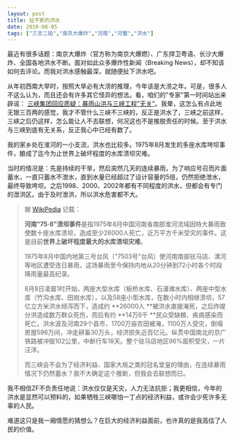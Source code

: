 ```yaml
---
layout: post
title: 扯不断的洪水
date: 2010-08-05
tags: ["三言二拍","南京大爆炸","河南","河蟹","洪水"]
---
```


最近有很多话题：南京大爆炸（官方称为南京大爆燃）、广东捍卫粤语、长沙大爆炸、全国各地洪水不断。面对如此众多爆炸性新闻（Breaking News），却不知该如何去评论。而我对洪水感触最深，就随便扯下洪水吧。

从年初西南大旱时，按照大旱必有大涝的推理，今年该是大涝之年。可是，很多人不这么认为，而且还会有许多其它怪异的想法。看，咱们的"专家"第一时间站出来辟谣： [三峡集团回应质疑：暴雨山洪与三峡工程"无关"](http://politics.people.com.cn/GB/1026/12310095.html)。我晕，这怎么有点此地无银三百两的感觉，我才不管什么三峡不三峡的，反正是洪水了，三峡之前这样，三峡之后仍这样，怎么能让人不去联想，何况这也不是推脱责任的时候。至于洪水与三峡到底有无关系，反正我心中已经有数了。

<!--more-->

我的家乡处在淮河的一小支流，洪水也比较多。1975年8月发生的多座水库垮坝事件，酿成了迄今为止世界上破坏程度的水库溃坝灾难。

当时的情况是：先是持续的干旱，然后突然几天的连续暴雨，为了响应号召而片面蓄水，一直只蓄水不泄水，直到水量已经超过了设计容量的5倍，仍然拒绝泄水，最终导致垮坝。之后1998、2000、2002年都有不同程度的洪水，但都会有专门的泄洪区。由于及时泄洪，所以洪水危害都不大。
> 据 [WikiPedia](http://zh.wikipedia.org/zh-cn/%E6%B2%B3%E5%8D%97%E2%80%9C75%C2%B78%E2%80%9D%E6%BA%83%E5%9D%9D%E4%BA%8B%E4%BB%B6) 记载：
>
> **河南"75·8"溃坝事件**是指1975年8月中国河南省南部淮河流域因特大暴雨致使数十座水库溃坝，造成至少26000人死亡，近万平方千米受灾的事件。这是目前**世界上破坏程度最大的水库溃坝灾难**。
>
> 1975年8月中国内地第三号台风（"7503号"台风）使河南南部驻马店、漯河等地区遭受连日暴雨，这场暴雨至今保持内地从20分钟到72小时各个时段降雨量最高纪录。
>
> 8月8日凌晨1时开始，两座大型水库（板桥水库、石漫滩水库）、两座中型水库（竹沟水库、田岗水库），以及58座小型水库，在数小时内相继溃坝，57亿立方米洪水倾泻而下，造成约 **26000人 **被洪水直接淹死，之后炸堤分洪造成数万群众死伤，而后有约 **14万6千 **民众受缺粮、疾病感染而死亡。洪水波及河南29个县市，1700万亩农田被淹，1100万人受灾，倒塌房屋596万间，冲走耕畜30万头，经济损失近百亿元。纵贯中国南北的京广铁路被冲毁102公里，中断行车18天。整个驻马店地区96%面积受灾，一片汪洋。
>
> 而三峡会不会为了经济利益、国家大局之类的冠名堂皇的理由，在连续暴雨情况下仍然蓄水？我不大确定这个推断，但我会去联想而已。

我不相信ZF不负责任地说：洪水仅仅是天灾，人力无法抗拒；我更相信，今年的洪水是显然可以预料的，如果牺牲三峡哪怕一丁点的经济利益，或许会少死许多无辜的人民。

难道这只是我一厢情愿的猜想么？在巨大的经济利益面前，也许真的是我高估了人民的价值。